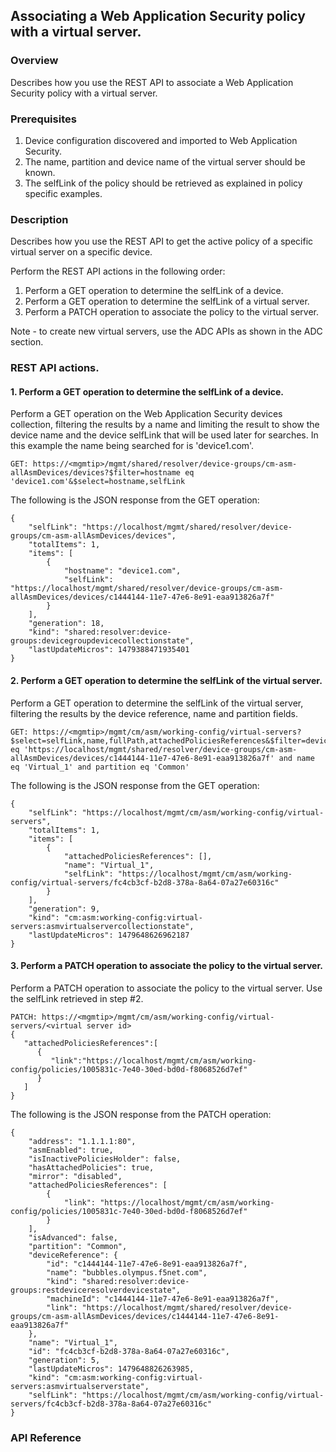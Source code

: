 ## Associating a Web Application Security policy with a virtual server.

### Overview
Describes how you use the REST API to associate a Web Application Security policy with a virtual server.

### Prerequisites
1. Device configuration discovered and imported to Web Application Security.
2. The name, partition and device name of the virtual server should be known.
3. The selfLink of the policy should be retrieved as explained in policy specific examples.

### Description
Describes how you use the REST API to get the active policy of a specific virtual server on a specific device.

Perform the REST API actions in the following order:

1. Perform a GET operation to determine the selfLink of a device.
2. Perform a GET operation to determine the selfLink of a virtual server.
3. Perform a PATCH operation to associate the policy to the virtual server.

Note - to create new virtual servers, use the ADC APIs as shown in the ADC section.

### REST API actions.

#### 1. Perform a GET operation to determine the selfLink of a device.
Perform a GET operation on the Web Application Security devices collection, filtering the results by a name and limiting the result to show the device name and the device selfLink that will be used later for searches. In this example the name being searched for is 'device1.com'.
```
GET: https://<mgmtip>/mgmt/shared/resolver/device-groups/cm-asm-allAsmDevices/devices?$filter=hostname eq 'device1.com'&$select=hostname,selfLink
```
The following is the JSON response from the GET operation:
```
{
    "selfLink": "https://localhost/mgmt/shared/resolver/device-groups/cm-asm-allAsmDevices/devices",
    "totalItems": 1,
    "items": [
        {
            "hostname": "device1.com",
            "selfLink": "https://localhost/mgmt/shared/resolver/device-groups/cm-asm-allAsmDevices/devices/c1444144-11e7-47e6-8e91-eaa913826a7f"
        }
    ],
    "generation": 18,
    "kind": "shared:resolver:device-groups:devicegroupdevicecollectionstate",
    "lastUpdateMicros": 1479388471935401
}
```
#### 2. Perform a GET operation to determine the selfLink of the virtual server.
Perform a GET operation to determine the selfLink of the virtual server, filtering the results by the device reference, name and partition fields.
```
GET: https://<mgmtip>/mgmt/cm/asm/working-config/virtual-servers?$select=selfLink,name,fullPath,attachedPoliciesReferences&$filter=deviceReference/link eq 'https://localhost/mgmt/shared/resolver/device-groups/cm-asm-allAsmDevices/devices/c1444144-11e7-47e6-8e91-eaa913826a7f' and name eq 'Virtual_1' and partition eq 'Common'
```
The following is the JSON response from the GET operation:
```
{
    "selfLink": "https://localhost/mgmt/cm/asm/working-config/virtual-servers",
    "totalItems": 1,
    "items": [
        {
            "attachedPoliciesReferences": [],
            "name": "Virtual_1",
            "selfLink": "https://localhost/mgmt/cm/asm/working-config/virtual-servers/fc4cb3cf-b2d8-378a-8a64-07a27e60316c"
        }
    ],
    "generation": 9,
    "kind": "cm:asm:working-config:virtual-servers:asmvirtualservercollectionstate",
    "lastUpdateMicros": 1479648626962187
}
```
#### 3. Perform a PATCH operation to associate the policy to the virtual server.
Perform a PATCH operation to associate the policy to the virtual server. Use the selfLink retrieved in step #2.
```
PATCH: https://<mgmtip>/mgmt/cm/asm/working-config/virtual-servers/<virtual server id>
{  
   "attachedPoliciesReferences":[  
      {  
         "link":"https://localhost/mgmt/cm/asm/working-config/policies/1005831c-7e40-30ed-bd0d-f8068526d7ef"
      }
   ]
}
```
The following is the JSON response from the PATCH operation:
```
{
    "address": "1.1.1.1:80",
    "asmEnabled": true,
    "isInactivePoliciesHolder": false,
    "hasAttachedPolicies": true,
    "mirror": "disabled",
    "attachedPoliciesReferences": [
        {
            "link": "https://localhost/mgmt/cm/asm/working-config/policies/1005831c-7e40-30ed-bd0d-f8068526d7ef"
        }
    ],
    "isAdvanced": false,
    "partition": "Common",
    "deviceReference": {
        "id": "c1444144-11e7-47e6-8e91-eaa913826a7f",
        "name": "bubbles.olympus.f5net.com",
        "kind": "shared:resolver:device-groups:restdeviceresolverdevicestate",
        "machineId": "c1444144-11e7-47e6-8e91-eaa913826a7f",
        "link": "https://localhost/mgmt/shared/resolver/device-groups/cm-asm-allAsmDevices/devices/c1444144-11e7-47e6-8e91-eaa913826a7f"
    },
    "name": "Virtual_1",
    "id": "fc4cb3cf-b2d8-378a-8a64-07a27e60316c",
    "generation": 5,
    "lastUpdateMicros": 1479648826263985,
    "kind": "cm:asm:working-config:virtual-servers:asmvirtualserverstate",
    "selfLink": "https://localhost/mgmt/cm/asm/working-config/virtual-servers/fc4cb3cf-b2d8-378a-8a64-07a27e60316c"
}
```

### API Reference